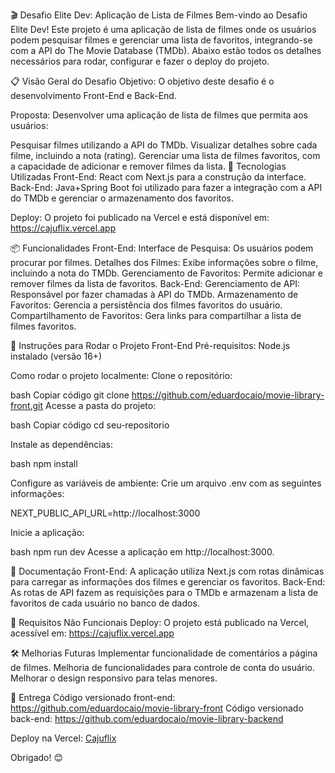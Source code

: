🎬 Desafio Elite Dev: Aplicação de Lista de Filmes
Bem-vindo ao Desafio Elite Dev! Este projeto é uma aplicação de lista de filmes onde os usuários podem pesquisar filmes e gerenciar uma lista de favoritos, integrando-se com a API do The Movie Database (TMDb). Abaixo estão todos os detalhes necessários para rodar, configurar e fazer o deploy do projeto.

📋 Visão Geral do Desafio
Objetivo:
O objetivo deste desafio é o desenvolvimento Front-End e Back-End.

Proposta:
Desenvolver uma aplicação de lista de filmes que permita aos usuários:

Pesquisar filmes utilizando a API do TMDb.
Visualizar detalhes sobre cada filme, incluindo a nota (rating).
Gerenciar uma lista de filmes favoritos, com a capacidade de adicionar e remover filmes da lista.
🔧 Tecnologias Utilizadas
Front-End:
React com Next.js para a construção da interface.
Back-End:
Java+Spring Boot foi utilizado para fazer a integração com a API do TMDb e gerenciar o armazenamento dos favoritos.

Deploy:
O projeto foi publicado na Vercel e está disponível em: https://cajuflix.vercel.app

📦 Funcionalidades
Front-End:
Interface de Pesquisa: Os usuários podem procurar por filmes.
Detalhes dos Filmes: Exibe informações sobre o filme, incluindo a nota do TMDb.
Gerenciamento de Favoritos: Permite adicionar e remover filmes da lista de favoritos.
Back-End:
Gerenciamento de API: Responsável por fazer chamadas à API do TMDb.
Armazenamento de Favoritos: Gerencia a persistência dos filmes favoritos do usuário.
Compartilhamento de Favoritos: Gera links para compartilhar a lista de filmes favoritos.

🚀 Instruções para Rodar o Projeto Front-End
Pré-requisitos:
Node.js instalado (versão 16+)

Como rodar o projeto localmente:
Clone o repositório:

bash
Copiar código
git clone https://github.com/eduardocaio/movie-library-front.git
Acesse a pasta do projeto:

bash
Copiar código
cd seu-repositorio

Instale as dependências:

bash
npm install

Configure as variáveis de ambiente: Crie um arquivo .env com as seguintes informações:

NEXT_PUBLIC_API_URL=http://localhost:3000

Inicie a aplicação:

bash
npm run dev
Acesse a aplicação em http://localhost:3000.

📄 Documentação
Front-End: A aplicação utiliza Next.js com rotas dinâmicas para carregar as informações dos filmes e gerenciar os favoritos.
Back-End: As rotas de API fazem as requisições para o TMDb e armazenam a lista de favoritos de cada usuário no banco de dados.

🎯 Requisitos Não Funcionais
Deploy: O projeto está publicado na Vercel, acessível em: https://cajuflix.vercel.app

🛠️ Melhorias Futuras
Implementar funcionalidade de comentários a página de filmes.
Melhoria de funcionalidades para controle de conta do usuário.
Melhorar o design responsivo para telas menores.

📨 Entrega
Código versionado front-end: https://github.com/eduardocaio/movie-library-front
Código versionado back-end: https://github.com/eduardocaio/movie-library-backend

Deploy na Vercel: [Cajuflix](https://cajuflix.vercel.app)

Obrigado! 😊
